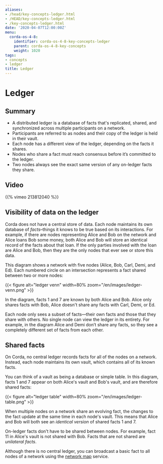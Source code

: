 ```yaml
---
aliases:
- /head/key-concepts-ledger.html
- /HEAD/key-concepts-ledger.html
- /key-concepts-ledger.html
date: '2020-04-07T12:00:00Z'
menu:
  corda-os-4-8:
    identifier: corda-os-4-8-key-concepts-ledger
    parent: corda-os-4-8-key-concepts
    weight: 1020
tags:
- concepts
- ledger
title: Ledger
---
```



# Ledger

## Summary

* A distributed ledger is a database of facts that's replicated, shared, and synchronized across multiple participants on a network.
* Participants are referred to as nodes and their copy of the ledger is held in their vault.
* Each node has a different view of the ledger, depending on the facts it shares.
* Nodes who share a fact must reach consensus before it’s committed to the ledger.
* Two nodes always see the exact same version of any on-ledger facts they share.

## Video

{{% vimeo 213812040 %}}

## Visibility of data on the ledger

Corda does not have a central store of data. Each node maintains its own database of *facts*–things it knows to be true based on its interactions. For example, if there are nodes representing Alice and Bob on the network and Alice loans Bob some money,
both Alice and Bob will store an identical record of the facts about that loan. If the only parties involved with the
loan are Alice and Bob, then they are the only nodes that ever see or store this data.

This diagram shows a network with five nodes (Alice, Bob, Carl, Demi, and Ed). Each numbered circle on an intersection
represents a fact shared between two or more nodes:

{{< figure alt="ledger venn" width=80% zoom="/en/images/ledger-venn.png" >}}

In the diagram, facts 1 and 7 are known by both Alice and Bob. Alice only shares facts with Bob, Alice doesn't share
any facts with Carl, Demi, or Ed.

Each node only sees a subset of facts—their own facts and those that they share with others. No single node can view
the ledger in its entirety. For example, in the diagram Alice and Demi don’t share any facts, so they see a
completely different set of facts from each other.

## Shared facts

On Corda, no central ledger records facts for all of the nodes on a network. Instead,
each node maintains its own vault, which contains all of its known facts.

You can think of a vault as being a database or simple table. In this diagram, facts 1 and 7 appear on both Alice's
vault and Bob's vault, and are therefore shared facts:

{{< figure alt="ledger table" width=80% zoom="/en/images/ledger-table.png" >}}

When multiple nodes on a network share an evolving fact, the changes to the fact update at the same time in each node's vault. This means that Alice and Bob will both see an *identical version* of shared facts 1 and 7.

On-ledger facts don't have to be shared between nodes. For example, fact 11 in Alice's vault is not shared with Bob.
Facts that are not shared are *unilateral facts*.

Although there is no central ledger, you can broadcast a basic fact to all nodes of a network using the [network map](../../../../../en/platform/corda/4.8/open-source/network-map.md)
service.
